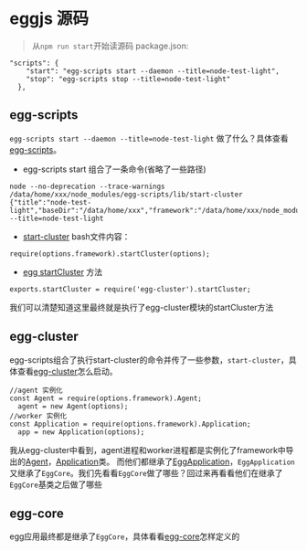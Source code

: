 # eggjs 源码
> 从`npm run start`开始读源码
package.json:
```
"scripts": {
    "start": "egg-scripts start --daemon --title=node-test-light",
    "stop": "egg-scripts stop --title=node-test-light"
  },
```

## egg-scripts
`egg-scripts start --daemon --title=node-test-light` 做了什么？具体查看[egg-scripts](./module/egg-scripts.md)。
* egg-scripts start 组合了一条命令(省略了一些路径)
```
node --no-deprecation --trace-warnings /data/home/xxx/node_modules/egg-scripts/lib/start-cluster {"title":"node-test-light","baseDir":"/data/home/xxx","framework":"/data/home/xxx/node_modules/egg"} --title=node-test-light
```
* [start-cluster](https://github.com/eggjs/egg-scripts/blob/master/lib/start-cluster) bash文件内容：
```
require(options.framework).startCluster(options);
```
* [egg startCluster](https://github.com/eggjs/egg/blob/master/index.js#L9) 方法
```
exports.startCluster = require('egg-cluster').startCluster;
```
我们可以清楚知道这里最终就是执行了egg-cluster模块的startCluster方法

## egg-cluster
egg-scripts组合了执行start-cluster的命令并传了一些参数，`start-cluster`，具体查看[egg-cluster](./module/egg-cluster.md)怎么启动。
```
//agent 实例化
const Agent = require(options.framework).Agent;
  agent = new Agent(options);
//worker 实例化
const Application = require(options.framework).Application;
  app = new Application(options);
```
我从egg-cluster中看到，agent进程和worker进程都是实例化了framework中导出的[Agent](https://github.com/eggjs/egg/blob/master/lib/agent.js#L15)，[Application](https://github.com/eggjs/egg/blob/master/lib/application.js#L52)类。 而他们都继承了[EggApplication](https://github.com/eggjs/egg/blob/master/lib/egg.js#L35)，`EggApplication`又继承了`EggCore`。我们先看看`EggCore`做了哪些？回过来再看看他们在继承了`EggCore`基类之后做了哪些

## egg-core
egg应用最终都是继承了`EggCore`，具体看看[egg-core](./module/egg-core.md)怎样定义的